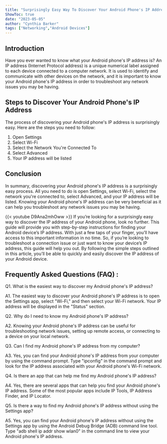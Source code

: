 ```yaml
---
title: "Surprisingly Easy Way To Discover Your Android Phone's IP Address!"
ShowToc: true 
date: "2023-05-05"
author: "Cynthia Barker" 
tags: ["Networking","Android Devices"]
---
```

## Introduction

Have you ever wanted to know what your Android phone's IP address is? An IP address (Internet Protocol address) is a unique numerical label assigned to each device connected to a computer network. It is used to identify and communicate with other devices on the network, and it is important to know your Android phone's IP address in order to troubleshoot any network issues you may be having.

## Steps to Discover Your Android Phone's IP Address

The process of discovering your Android phone's IP address is surprisingly easy. Here are the steps you need to follow: 

1. Open Settings
2. Select Wi-Fi
3. Select the Network You're Connected To
4. Select Advanced
5. Your IP address will be listed

## Conclusion

In summary, discovering your Android phone's IP address is a surprisingly easy process. All you need to do is open Settings, select Wi-Fi, select the network you're connected to, select Advanced, and your IP address will be listed. Knowing your Android phone's IP address can be very beneficial as it can help you troubleshoot any network issues you may be having.

{{< youtube D9Ana2mhOww >}} 
If you’re looking for a surprisingly easy way to discover the IP address of your Android phone, look no further. This guide will provide you with step-by-step instructions for finding your Android device’s IP address. With just a few taps of your finger, you’ll have access to this important information in no time. So, if you’re looking to troubleshoot a connection issue or just want to know your device’s IP address, this guide will help you out. By following the simple steps outlined in this article, you’ll be able to quickly and easily discover the IP address of your Android device.

## Frequently Asked Questions (FAQ) :
Q1. What is the easiest way to discover my Android phone's IP address?

A1. The easiest way to discover your Android phone's IP address is to open the Settings app, select "Wi-Fi," and then select your Wi-Fi network. Your IP address will be displayed in the "Status" section. 

Q2. Why do I need to know my Android phone's IP address?

A2. Knowing your Android phone's IP address can be useful for troubleshooting network issues, setting up remote access, or connecting to a device on your local network. 

Q3. Can I find my Android phone's IP address from my computer?

A3. Yes, you can find your Android phone's IP address from your computer by using the command prompt. Type "ipconfig" in the command prompt and look for the IP address associated with your Android phone's Wi-Fi network. 

Q4. Is there an app that can help me find my Android phone's IP address?

A4. Yes, there are several apps that can help you find your Android phone's IP address. Some of the most popular apps include IP Tools, IP Address Finder, and IP Locator. 

Q5. Is there a way to find my Android phone's IP address without using the Settings app?

A5. Yes, you can find your Android phone's IP address without using the Settings app by using the Android Debug Bridge (ADB) command line tool. Type "adb shell ip addr show wlan0" in the command line to view your Android phone's IP address.


